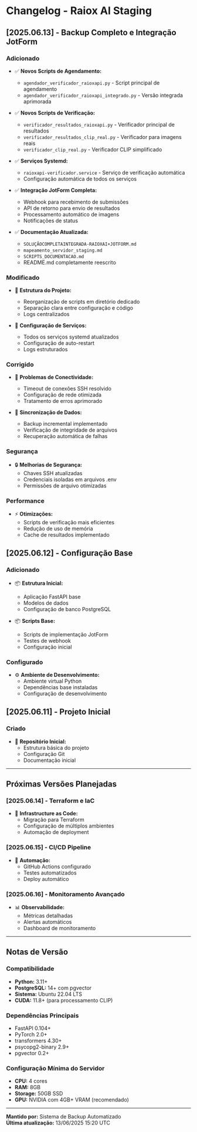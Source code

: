 # Changelog - Raiox AI Staging

## [2025.06.13] - Backup Completo e Integração JotForm

### Adicionado
- ✅ **Novos Scripts de Agendamento:**
  - `agendador_verificador_raioxapi.py` - Script principal de agendamento
  - `agendador_verificador_raioxapi_integrado.py` - Versão integrada aprimorada

- ✅ **Novos Scripts de Verificação:**
  - `verificador_resultados_raioxapi.py` - Verificador principal de resultados
  - `verificador_resultados_clip_real.py` - Verificador para imagens reais
  - `verificador_clip_real.py` - Verificador CLIP simplificado

- ✅ **Serviços Systemd:**
  - `raioxapi-verificador.service` - Serviço de verificação automática
  - Configuração automática de todos os serviços

- ✅ **Integração JotForm Completa:**
  - Webhook para recebimento de submissões
  - API de retorno para envio de resultados
  - Processamento automático de imagens
  - Notificações de status

- ✅ **Documentação Atualizada:**
  - `SOLUÇÃOCOMPLETAINTEGRADA-RAIOXAI+JOTFORM.md`
  - `mapeamento_servidor_staging.md`
  - `SCRIPTS_DOCUMENTACAO.md`
  - README.md completamente reescrito

### Modificado
- 🔄 **Estrutura do Projeto:**
  - Reorganização de scripts em diretório dedicado
  - Separação clara entre configuração e código
  - Logs centralizados

- 🔄 **Configuração de Serviços:**
  - Todos os serviços systemd atualizados
  - Configuração de auto-restart
  - Logs estruturados

### Corrigido
- 🐛 **Problemas de Conectividade:**
  - Timeout de conexões SSH resolvido
  - Configuração de rede otimizada
  - Tratamento de erros aprimorado

- 🐛 **Sincronização de Dados:**
  - Backup incremental implementado
  - Verificação de integridade de arquivos
  - Recuperação automática de falhas

### Segurança
- 🔒 **Melhorias de Segurança:**
  - Chaves SSH atualizadas
  - Credenciais isoladas em arquivos .env
  - Permissões de arquivo otimizadas

### Performance
- ⚡ **Otimizações:**
  - Scripts de verificação mais eficientes
  - Redução de uso de memória
  - Cache de resultados implementado

## [2025.06.12] - Configuração Base

### Adicionado
- 📦 **Estrutura Inicial:**
  - Aplicação FastAPI base
  - Modelos de dados
  - Configuração de banco PostgreSQL

- 📦 **Scripts Base:**
  - Scripts de implementação JotForm
  - Testes de webhook
  - Configuração inicial

### Configurado
- ⚙️ **Ambiente de Desenvolvimento:**
  - Ambiente virtual Python
  - Dependências base instaladas
  - Configuração de desenvolvimento

## [2025.06.11] - Projeto Inicial

### Criado
- 🎯 **Repositório Inicial:**
  - Estrutura básica do projeto
  - Configuração Git
  - Documentação inicial

---

## Próximas Versões Planejadas

### [2025.06.14] - Terraform e IaC
- 🚀 **Infrastructure as Code:**
  - Migração para Terraform
  - Configuração de múltiplos ambientes
  - Automação de deployment

### [2025.06.15] - CI/CD Pipeline
- 🔄 **Automação:**
  - GitHub Actions configurado
  - Testes automatizados
  - Deploy automático

### [2025.06.16] - Monitoramento Avançado
- 📊 **Observabilidade:**
  - Métricas detalhadas
  - Alertas automáticos
  - Dashboard de monitoramento

---

## Notas de Versão

### Compatibilidade
- **Python:** 3.11+
- **PostgreSQL:** 14+ com pgvector
- **Sistema:** Ubuntu 22.04 LTS
- **CUDA:** 11.8+ (para processamento CLIP)

### Dependências Principais
- FastAPI 0.104+
- PyTorch 2.0+
- transformers 4.30+
- psycopg2-binary 2.9+
- pgvector 0.2+

### Configuração Mínima do Servidor
- **CPU:** 4 cores
- **RAM:** 8GB
- **Storage:** 50GB SSD
- **GPU:** NVIDIA com 4GB+ VRAM (recomendado)

---

**Mantido por:** Sistema de Backup Automatizado  
**Última atualização:** 13/06/2025 15:20 UTC

